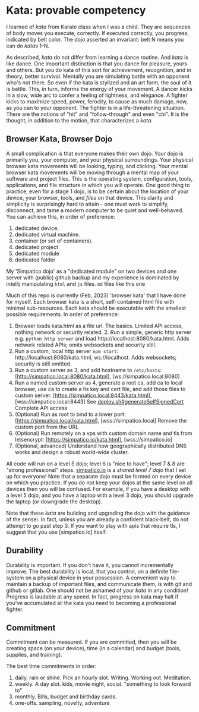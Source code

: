 # Kata: provable competency

I learned of *kata* from Karate class when I was a child.
They are sequences of body moves you execute, correctly.
If executed correctly, you progress, indicated by belt color.
The dojo asserted an invariant: belt N means you can do *katas* 1-N.

As described, *kata* do not differ from learning a dance routine.
And *kata* is like dance.
One important distinction is that you dance for pleasure, yours and others.
But you do kata of this sort for achievement, recognition, and in theory, better survival.
Mentally you are simulating battle with an opponent who's not there.
So even if the kata is stylized and an art form, the soul of it is battle.
This, in turn, informs the energy of your movement.
A dancer kicks in a slow, wide arc to confer a feeling of lightness, and elegance.
A fighter kicks to maximize speed, power, ferocity, to cause as much damage, now, as you can to your opponent.
The fighter is in a life-threatening situation.
There are the notions of "hit" and "follow-through" and even "chi".
It is the thought, in addition to the motion, that characterizes a *kata*.

## Browser Kata, Browser Dojo

A small complication is that everyone makes their own dojo.
Your dojo is primarily you, your computer, and your physical surroundings.
Your physical browser kata movements will be looking, typing, and clicking.
Your mental browser kata movements will be moving through a mental map of your software and project files.
This is the operating system, configuration, tools, applications, and file structure in which you will operate.
One good thing to practice, even for a stage 1 dojo, is to be certain about the location of your device, your browser, tools, and *files* on that device.
This clarity and simplicity is surprisingly hard to attain - one must work to simplify, disconnect, and tame a modern computer to be quiet and well-behaved. You can achieve this, in order of preference:

  1. dedicated device.
  1. dedicated virtual machine.
  1. container (or set of containers).
  1. dedicated project
  1. dedicated module
  1. dedicated folder

My 'Simpatico dojo' as a "dedicated module" on two devices and one server with (public) github backup and my experience is dominated by intellij manipulating `html` and `js` files.
`md` files like this one

Much of this repo is currently (Feb, 2023) 'browser kata' that I have done for myself.
Each browser kata is a short, self-contained html file with minimal sub-resources.
Each kata should be executable with the smallest possible requirements. In order of preference:

  1. Browser loads kata.html as a file url.
     The basics. Limited API access, nothing network or security related.
    2. Run a simple, generic http server e.g. `python http server` and load http://localhost:8080/kata.html.
     Adds network related APIs; omits websockets and security still.
  3. Run a custom, local http server `npm start`: http://localhost:8080/kata.html,  ws://localhost.
     Adds websockets; security is still omitted.
  4. Run a custom server as 3, and add hostname to `/etc/hosts`:  [http://simpatico.local:8080/kata.html],  [ws://simpatico.local:8080]
  5. Run a named custom server as 4, generate a root ca, add ca to local browser, use ca to create a tls key and cert file, and add those files to custom server.
     [https://simpatico.local:8443/kata.html],  [wss://simpatico.local:8443]
     See [deploy.sh#generateSelfSignedCert](/devops/deploy.sh)
     Complete API access
  6. (Optional) Run as root to bind to a lower port: [https://simpatico.local/kata.html],  [wss://simpatico.local]
     Remove the custom port from the URL
  7. (Optional) Run remotely on a vps with custom domain name and tls from letsencrypt: [https://simpatico.io/kata.html],  [wss://simpatico.io]
  8. (Optional, advanced) Understand how geographically distributed DNS works and design a robust world-wide cluster.

All code will run on a level 5 dojo; level 6 is "nice to have"; level 7 & 8 are "strong professional" steps.
[simpatico.io](https://simpatico.io) is a *shared level 7 dojo* that I set up for everyone!
Note that a separate dojo must be formed on every device on which you practice.
If you do not keep your dojos at the same level on all devices then you will be confused.
For example, if you have a desktop with a level 5 dojo, and you have a laptop with a level 3 dojo, you should upgrade the laptop (or downgrade the desktop).

Note that these *kata* are building and upgrading the dojo with the guidance of the sensei.
In fact, unless you are already a confident black-belt, do not attempt to go past step 3.
If you want to play with apis that require tls, I suggest that you use [simpatico.io] itself.

## Durability
Durability is important.
If you don't have it, you cannot incrementally improve.
The best durability is local, that you control, on a definite file-system on a physical device in your possession.
A convenient way to maintain a backup of important files, and communicate them, is with git and github or gitlab.
One should not be ashamed of your *kata* in any condition!
Progress is laudable at any speed.
In fact, progress on kata may halt if you've accumulated all the kata you need to becoming a professional fighter.

## Commitment
Commitment can be measured.
If you are committed, then you will be creating space (on your device), time (in a calendar) and budget (tools, supplies, and training).

The best time commitments in order:
  1. daily, rain or shine. Pick an hourly slot. Writing. Working out. Meditation.
  1. weekly. A day slot. kids, movie night, social. "something to look forward to"
  1. monthly. Bills, budget and birthday cards.
  1. one-offs. sampling, novelty, adventure




